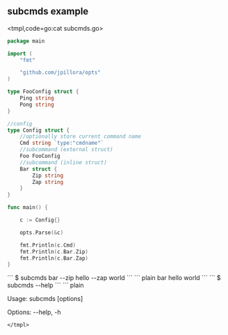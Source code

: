## subcmds example

<tmpl,code=go:cat subcmds.go>
``` go 
package main

import (
	"fmt"

	"github.com/jpillora/opts"
)

type FooConfig struct {
	Ping string
	Pong string
}

//config
type Config struct {
	//optionally store current command name
	Cmd string `type:"cmdname"`
	//subcommand (external struct)
	Foo FooConfig
	//subcommand (inline struct)
	Bar struct {
		Zip string
		Zap string
	}
}

func main() {

	c := Config{}

	opts.Parse(&c)

	fmt.Println(c.Cmd)
	fmt.Println(c.Bar.Zip)
	fmt.Println(c.Bar.Zap)
}
```
</tmpl>
```
$ subcmds bar --zip hello --zap world
```
<tmpl,code:go run subcmds.go bar --zip hello --zap world>
``` plain 
bar
hello
world
```
</tmpl>
```
$ subcmds --help
```
<tmpl,code:go run subcmds.go --help>
``` plain 

  Usage: subcmds [options]
  
  Options:
  --help, -h
  
```
</tmpl>